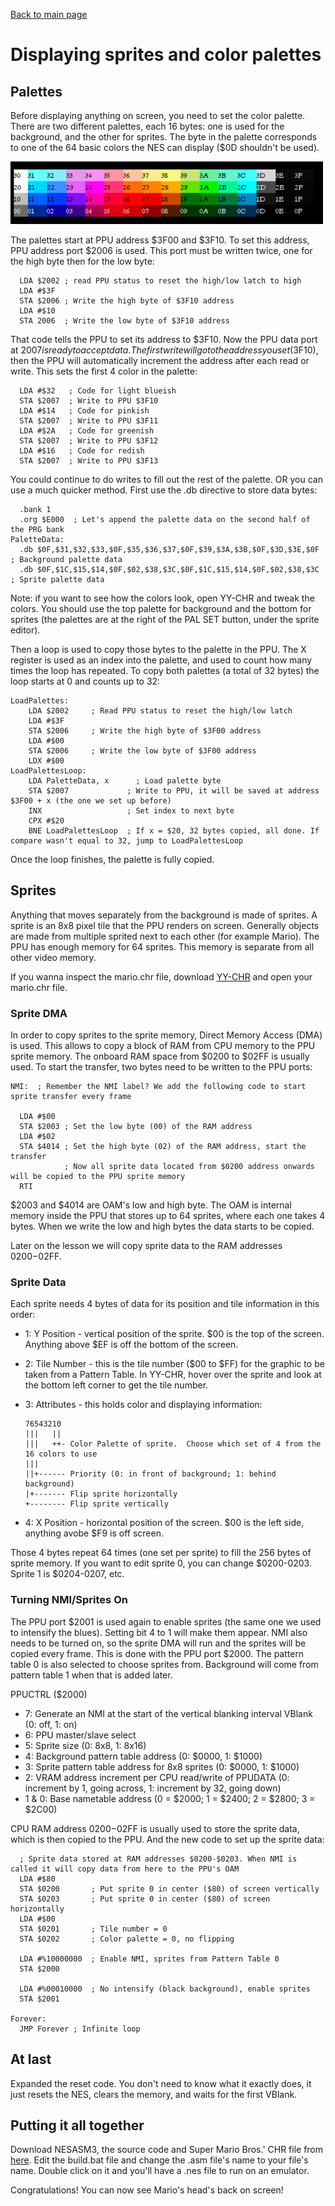 [Back to main page](https://normalgamer.github.io/NES-Development/)

# Displaying sprites and color palettes

## Palettes

Before displaying anything on screen, you need to set the color palette. There are two different palettes, each 16 bytes: one is used for the background, and the other for sprites. The byte in the palette corresponds to one of the 64 basic colors the NES can display ($0D shouldn't be used).

![NES palette](https://github.com/normalgamer/NES-Development/blob/gh-pages/04-Displaying_sprites/palette.png)

The palettes start at PPU address $3F00 and $3F10. To set this address, PPU address port $2006 is used. This port must be written twice, one for the high byte then for the low byte:

```
  LDA $2002 ; read PPU status to reset the high/low latch to high
  LDA #$3F
  STA $2006 ; Write the high byte of $3F10 address
  LDA #$10
  STA 2006  ; Write the low byte of $3F10 address
```

That code tells the PPU to set its address to $3F10. Now the PPU data port at $2007 is ready to accept data. The first write will go to the address you set ($3F10), then the PPU will automatically increment the address after each read or write. This sets the first 4 color in the palette:

```
  LDA #$32   ; Code for light blueish
  STA $2007  ; Write to PPU $3F10
  LDA #$14   ; Code for pinkish
  STA $2007  ; Write to PPU $3F11
  LDA #$2A   ; Code for greenish
  STA $2007  ; Write to PPU $3F12
  LDA #$16   ; Code for redish
  STA $2007  ; Write to PPU $3F13
```

You could continue to do writes to fill out the rest of the palette. OR you can use a much quicker method. First use the .db directive to store data bytes:

```
  .bank 1
  .org $E000  ; Let's append the palette data on the second half of the PRG bank
PaletteData:
  .db $0F,$31,$32,$33,$0F,$35,$36,$37,$0F,$39,$3A,$3B,$0F,$3D,$3E,$0F ; Background palette data
  .db $0F,$1C,$15,$14,$0F,$02,$38,$3C,$0F,$1C,$15,$14,$0F,$02,$38,$3C ; Sprite palette data
```

Note: if you want to see how the colors look, open YY-CHR and tweak the colors. You should use the top palette for background and the bottom for sprites (the palettes are at the right of the PAL SET button, under the sprite editor). 

Then a loop is used to copy those bytes to the palette in the PPU. The X register is used as an index into the palette, and used to count how many times the loop has repeated. To copy both palettes (a total of 32 bytes) the loop starts at 0 and counts up to 32:

```
LoadPalettes:
	LDA $2002	  ; Read PPU status to reset the high/low latch
	LDA #$3F
	STA $2006	  ; Write the high byte of $3F00 address
	LDA #$00
	STA $2006	  ; Write the low byte of $3F00 address
	LDX #$00
LoadPalettesLoop:
	LDA PaletteData, x		; Load palette byte
	STA $2007             ; Write to PPU, it will be saved at address $3F00 + x (the one we set up before)
	INX                   ; Set index to next byte
	CPX #$20            
	BNE LoadPalettesLoop  ; If x = $20, 32 bytes copied, all done. If compare wasn't equal to 32, jump to LoadPalettesLoop

```

Once the loop finishes, the palette is fully copied.

## Sprites

Anything that moves separately from the background is made of sprites. A sprite is an 8x8 pixel tile that the PPU renders on screen. Generally objects are made from multiple sprited next to each other (for example Mario). The PPU has enough memory for 64 sprites. This memory is separate from all other video memory.

If you wanna inspect the mario.chr file, download [YY-CHR](https://www.smwcentral.net/?p=section&a=details&id=22338) and open your mario.chr file.

### Sprite DMA

In order to copy sprites to the sprite memory, Direct Memory Access (DMA) is used. This allows to copy a block of RAM from CPU memory to the PPU sprite memory. The onboard RAM space from $0200 to $02FF is usually used. To start the transfer, two bytes need to be written to the PPU ports:

```
NMI:  ; Remember the NMI label? We add the following code to start sprite transfer every frame

  LDA #$00
  STA $2003 ; Set the low byte (00) of the RAM address
  LDA #$02
  STA $4014 ; Set the high byte (02) of the RAM address, start the transfer
            ; Now all sprite data located from $0200 address onwards will be copied to the PPU sprite memory
  RTI
```

$2003 and $4014 are OAM's low and high byte. The OAM is internal memory inside the PPU that stores up to 64 sprites, where each one takes 4 bytes. When we write the low and high bytes the data starts to be copied.

Later on the lesson we will copy sprite data to the RAM addresses $0200-$02FF.

### Sprite Data

Each sprite needs 4 bytes of data for its position and tile information in this order:

- 1: Y Position - vertical position of the sprite. $00 is the top of the screen. Anything above $EF is off the bottom of the screen.

- 2: Tile Number - this is the tile number ($00 to $FF) for the graphic to be taken from a Pattern Table. In YY-CHR, hover over the sprite and look at the bottom left corner to get the tile number.

- 3: Attributes - this holds color and displaying information:
  ```
  76543210
  |||   ||
  |||   ++- Color Palette of sprite.  Choose which set of 4 from the 16 colors to use
  |||
  ||+------ Priority (0: in front of background; 1: behind background)
  |+------- Flip sprite horizontally
  +-------- Flip sprite vertically
  ```

- 4: X Position - horizontal position of the screen. $00 is the left side, anything avobe $F9 is off screen.

Those 4 bytes repeat 64 times (one set per sprite) to fill the 256 bytes of sprite memory. If you want to edit sprite 0, you can change $0200-0203. Sprite 1 is $0204-0207, etc.

### Turning NMI/Sprites On

The PPU port $2001 is used again to enable sprites (the same one we used to intensify the blues). Setting bit 4 to 1 will make them appear. NMI also needs to be turned on, so the sprite DMA will run and the sprites will be copied every frame. This is done with the PPU port $2000. The pattern table 0 is also selected to choose sprites from. Background will come from pattern table 1 when that is added later.

PPUCTRL ($2000)
- 7: Generate an NMI at the start of the vertical blanking interval VBlank (0: off, 1: on)
- 6: PPU master/slave select
- 5: Sprite size (0: 8x8, 1: 8x16)
- 4: Background pattern table address (0: $0000, 1: $1000)
- 3: Sprite pattern table address for 8x8 sprites (0: $0000, 1: $1000)
- 2: VRAM address increment per CPU read/write of PPUDATA (0: increment by 1, going across, 1: increment by 32, going down)
- 1 & 0: Base nametable address (0 = $2000; 1 = $2400; 2 = $2800; 3 = $2C00)

CPU RAM address $0200-$02FF is usually used to store the sprite data, which is then copied to the PPU. And the new code to set up the sprite data:

```
  ; Sprite data stored at RAM addresses $0200-$0203. When NMI is called it will copy data from here to the PPU's OAM
  LDA #$80
  STA $0200       ; Put sprite 0 in center ($80) of screen vertically
  STA $0203       ; Put sprite 0 in center ($80) of screen horizontally
  LDA #$00
  STA $0201       ; Tile number = 0
  STA $0202       ; Color palette = 0, no flipping
  
  LDA #%10000000  ; Enable NMI, sprites from Pattern Table 0
  STA $2000
  
  LDA #%00010000  ; No intensify (black background), enable sprites
  STA $2001

Forever:
  JMP Forever ; Infinite loop
```

## At last

Expanded the reset code. You don't need to know what it exactly does, it just resets the NES, clears the memory, and waits for the first VBlank.

## Putting it all together

Download NESASM3, the source code and Super Mario Bros.' CHR file from [here](https://github.com/normalgamer/NES-Development/raw/gh-pages/04-Displaying_sprites/sprites.zip). Edit the build.bat file and change the .asm file's name to your file's name. Double click on it and you'll have a .nes file to run on an emulator.

Congratulations! You can now see Mario's head's back on screen!
